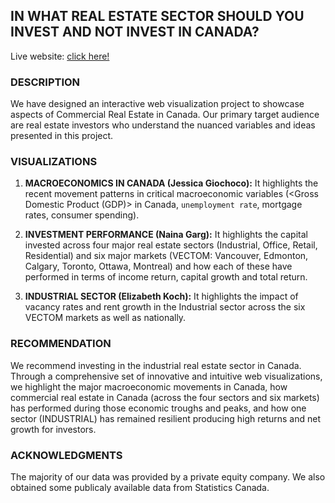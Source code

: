 ## **IN WHAT REAL ESTATE SECTOR SHOULD YOU INVEST AND NOT INVEST IN CANADA?**

Live website: [click here!](https://csci-171.github.io/di/)

### **DESCRIPTION**

We have designed an interactive web visualization project to showcase aspects of Commercial Real Estate in Canada. Our primary target audience are real estate investors who understand the nuanced variables and ideas presented in this project. 


### **VISUALIZATIONS**

1. **MACROECONOMICS IN CANADA (Jessica Giochoco):** It highlights the recent movement patterns in critical macroeconomic variables (<Gross Domestic Product (GDP)> in Canada, `unemployment rate`, mortgage rates, consumer spending). 

2. **INVESTMENT PERFORMANCE (Naina Garg):** It highlights the capital invested across four major real estate sectors (Industrial, Office, Retail, Residential) and six major markets (VECTOM: Vancouver, Edmonton, Calgary, Toronto, Ottawa, Montreal) and how each of these have performed in terms of income return, capital growth and total return.
   
3. **INDUSTRIAL SECTOR (Elizabeth Koch):** It highlights the impact of vacancy rates and rent growth in the Industrial sector across the six VECTOM markets as well as nationally.
   

### **RECOMMENDATION**

We recommend investing in the industrial real estate sector in Canada. Through a comprehensive set of innovative and intuitive web visualizations, we highlight the major macroeconomic movements in Canada, how commercial real estate  in Canada (across the four sectors and six markets) has performed during those economic troughs and peaks, and how one sector (INDUSTRIAL) has remained resilient producing high returns and net growth for investors. 

### **ACKNOWLEDGMENTS**
The majority of our data was provided by a private equity company. We also obtained some publicaly available data from Statistics Canada. 

